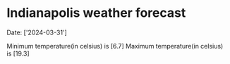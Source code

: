 # Indianapolis weather forecast 
Date: ['2024-03-31'] 

Minimum temperature(in celsius) is [6.7] 
Maximum temperature(in celsius) is [19.3]